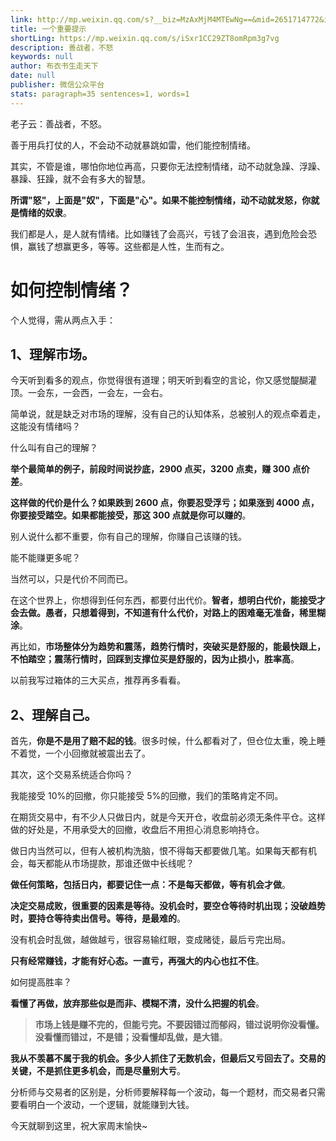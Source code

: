 ```yaml
---
link: http://mp.weixin.qq.com/s?__biz=MzAxMjM4MTEwNg==&mid=2651714772&idx=1&sn=e6da82f64d8e7fe1126eb34c052cfb3e&chksm=804bea09b73c631f38b2929b9131f573d6823c12b644a1817db602abfc2adfb6bb6d7567ccd3#rd
title: 一个重要提示
shortLing: https://mp.weixin.qq.com/s/iSxr1CC29ZT8omRpm3g7vg
description: 善战者，不怒
keywords: null
author: 布衣书生走天下
date: null
publisher: 微信公众平台
stats: paragraph=35 sentences=1, words=1
---
```


老子云：善战者，不怒。

善于用兵打仗的人，不会动不动就暴跳如雷，他们能控制情绪。

其实，不管是谁，哪怕你地位再高，只要你无法控制情绪，动不动就急躁、浮躁、暴躁、狂躁，就不会有多大的智慧。

**所谓"怒"，上面是"奴"，下面是"心"。如果不能控制情绪，动不动就发怒，你就是情绪的奴隶**。

我们都是人，是人就有情绪。比如赚钱了会高兴，亏钱了会沮丧，遇到危险会恐惧，赢钱了想赢更多，等等。这些都是人性，生而有之。

# 如何控制情绪？

个人觉得，需从两点入手：

## 1、理解市场。

今天听到看多的观点，你觉得很有道理；明天听到看空的言论，你又感觉醍醐灌顶。一会东，一会西，一会左，一会右。

简单说，就是缺乏对市场的理解，没有自己的认知体系，总被别人的观点牵着走，这能没有情绪吗？

什么叫有自己的理解？

**举个最简单的例子，前段时间说抄底，2900 点买，3200 点卖，赚 300 点价差**。

**这样做的代价是什么？如果跌到 2600 点，你要忍受浮亏；如果涨到 4000 点，你要接受踏空。如果都能接受，那这 300 点就是你可以赚的**。

别人说什么都不重要，你有自己的理解，你赚自己该赚的钱。

能不能赚更多呢？

当然可以，只是代价不同而已。

在这个世界上，你想得到任何东西，都要付出代价。**智者，想明白代价，能接受才会去做。愚者，只想着得到，不知道有什么代价，对路上的困难毫无准备，稀里糊涂**。

再比如，**市场整体分为趋势和震荡，趋势行情时，突破买是舒服的，能最快跟上，不怕踏空；震荡行情时，回踩到支撑位买是舒服的，因为止损小，胜率高**。

以前我写过箱体的三大买点，推荐再多看看。

## 2、理解自己。

首先，**你是不是用了赔不起的钱**。很多时候，什么都看对了，但仓位太重，晚上睡不着觉，一个小回撤就被震出去了。

其次，这个交易系统适合你吗？

我能接受 10%的回撤，你只能接受 5%的回撤，我们的策略肯定不同。

在期货交易中，有不少人只做日内，就是今天开仓，收盘前必须无条件平仓。这样做的好处是，不用承受大的回撤，收盘后不用担心消息影响持仓。

做日内当然可以，但有人被机构洗脑，恨不得每天都要做几笔。如果每天都有机会，每天都能从市场提款，那谁还做中长线呢？

**做任何策略，包括日内，都要记住一点：不是每天都做，等有机会才做**。

**决定交易成败，很重要的因素是等待。没机会时，要空仓等待时机出现；没破趋势时，要持仓等待卖出信号。等待，是最难的**。

没有机会时乱做，越做越亏，很容易输红眼，变成赌徒，最后亏完出局。

**只有经常赚钱，才能有好心态。一直亏，再强大的内心也扛不住**。

如何提高胜率？

**看懂了再做，放弃那些似是而非、模糊不清，没什么把握的机会**。

> **市场上钱是赚不完的，但能亏完。不要因错过而郁闷，错过说明你没看懂。没看懂而错过，不是错；没看懂却乱做，是大错**。

**我从不羡慕不属于我的机会。多少人抓住了无数机会，但最后又亏回去了。交易的关键，不是抓住更多机会，而是尽量别大亏**。

分析师与交易者的区别是，分析师要解释每一个波动，每一个题材，而交易者只需要看明白一个波动，一个逻辑，就能赚到大钱。

今天就聊到这里，祝大家周末愉快~
